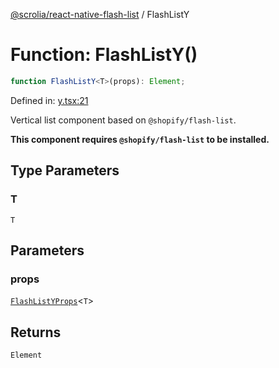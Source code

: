 [@scrolia/react-native-flash-list](../README.md) / FlashListY

# Function: FlashListY()

```ts
function FlashListY<T>(props): Element;
```

Defined in: [y.tsx:21](https://github.com/scrolia/react-native/blob/1fb46d4d308667f54f560e30294f1e8f8e5e5b84/packages/react-native-flash-list/src/y.tsx#L21)

Vertical list component based on `@shopify/flash-list`.

**This component requires `@shopify/flash-list` to be installed.**

## Type Parameters

### T

`T`

## Parameters

### props

[`FlashListYProps`](../type-aliases/FlashListYProps.md)\<`T`\>

## Returns

`Element`

